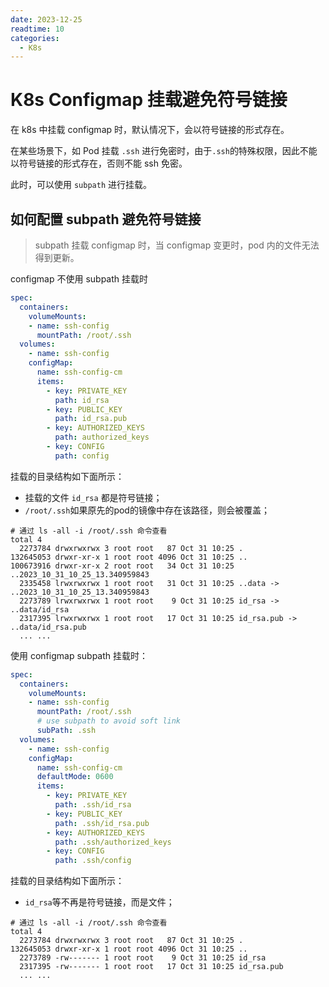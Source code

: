 ```yaml
---
date: 2023-12-25
readtime: 10
categories:
  - K8s
---
```


# K8s Configmap 挂载避免符号链接

在 k8s 中挂载 configmap 时，默认情况下，会以符号链接的形式存在。

在某些场景下，如 Pod 挂载 `.ssh` 进行免密时，由于`.ssh`的特殊权限，因此不能以符号链接的形式存在，否则不能 ssh 免密。

此时，可以使用 `subpath` 进行挂载。

<!-- more -->



## 如何配置 subpath 避免符号链接

> subpath 挂载 configmap 时，当 configmap 变更时，pod 内的文件无法得到更新。

configmap 不使用 subpath 挂载时

```yaml
spec:
  containers:
    volumeMounts:
    - name: ssh-config
      mountPath: /root/.ssh
  volumes:
    - name: ssh-config
    configMap:
      name: ssh-config-cm
      items:
        - key: PRIVATE_KEY
          path: id_rsa
        - key: PUBLIC_KEY
          path: id_rsa.pub
        - key: AUTHORIZED_KEYS
          path: authorized_keys
        - key: CONFIG
          path: config
```

挂载的目录结构如下面所示：

- 挂载的文件 `id_rsa` 都是符号链接；
- `/root/.ssh`如果原先的pod的镜像中存在该路径，则会被覆盖；

```shell
# 通过 ls -all -i /root/.ssh 命令查看
total 4
  2273784 drwxrwxrwx 3 root root   87 Oct 31 10:25 .
132645053 drwxr-xr-x 1 root root 4096 Oct 31 10:25 ..
100673916 drwxr-xr-x 2 root root   34 Oct 31 10:25 ..2023_10_31_10_25_13.340959843
  2335458 lrwxrwxrwx 1 root root   31 Oct 31 10:25 ..data -> ..2023_10_31_10_25_13.340959843
  2273789 lrwxrwxrwx 1 root root    9 Oct 31 10:25 id_rsa -> ..data/id_rsa
  2317395 lrwxrwxrwx 1 root root   17 Oct 31 10:25 id_rsa.pub -> ..data/id_rsa.pub
  ... ...
```

使用 configmap subpath 挂载时：

```yaml
spec:
  containers:
    volumeMounts:
    - name: ssh-config
      mountPath: /root/.ssh
      # use subpath to avoid soft link
      subPath: .ssh
  volumes:
    - name: ssh-config
    configMap:
      name: ssh-config-cm
      defaultMode: 0600
      items:
        - key: PRIVATE_KEY
          path: .ssh/id_rsa
        - key: PUBLIC_KEY
          path: .ssh/id_rsa.pub
        - key: AUTHORIZED_KEYS
          path: .ssh/authorized_keys
        - key: CONFIG
          path: .ssh/config
```

挂载的目录结构如下面所示：

- `id_rsa`等不再是符号链接，而是文件；

```shell
# 通过 ls -all -i /root/.ssh 命令查看
total 4
  2273784 drwxrwxrwx 3 root root   87 Oct 31 10:25 .
132645053 drwxr-xr-x 1 root root 4096 Oct 31 10:25 ..
  2273789 -rw------- 1 root root    9 Oct 31 10:25 id_rsa
  2317395 -rw------- 1 root root   17 Oct 31 10:25 id_rsa.pub
  ... ...
```

